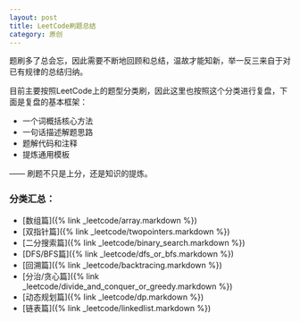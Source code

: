 ```yaml
---
layout: post
title: LeetCode刷题总结
category: 原创
---
```




题刷多了总会忘，因此需要不断地回顾和总结，温故才能知新，举一反三来自于对已有规律的总结归纳。

目前主要按照LeetCode上的题型分类刷，因此这里也按照这个分类进行复盘，下面是复盘的基本框架：

- 一个词概括核心方法
- 一句话描述解题思路
- 题解代码和注释
- 提炼通用模板



—— 刷题不只是上分，还是知识的提炼。



### 分类汇总：

- [数组篇]({% link _leetcode/array.markdown %})
- [双指针篇]({% link _leetcode/twopointers.markdown %})
- [二分搜索篇]({% link _leetcode/binary_search.markdown %})
- [DFS/BFS篇]({% link _leetcode/dfs_or_bfs.markdown %})
- [回溯篇]({% link _leetcode/backtracing.markdown %})
- [分治/贪心篇]({% link _leetcode/divide_and_conquer_or_greedy.markdown %})
- [动态规划篇]({% link _leetcode/dp.markdown %})
- [链表篇]({% link _leetcode/linkedlist.markdown %})

